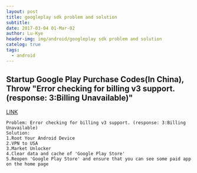 ```yaml
---
layout: post
title: googleplay sdk problem and solution
subtitle: 
date: 2017-03-04 01-Mar-02
author: Lu-Kye
header-img: img/android/googleplay sdk problem and solution
catelog: true
tags: 
  - android
---
```

## Startup Google Play Purchase Codes(In China), Throw "Error checking for billing v3 support. (response: 3:Billing Unavailable)"
[LINK](http://zengrong.net/post/1801.htm)

```
Problem: Error checking for billing v3 support. (response: 3:Billing Unavailable)
Solution: 
1.Root Your Android Device
2.VPN to USA
3.Market Unlocker
4.Clear data and cache of 'Google Play Store'
5.Reopen 'Google Play Store' and ensure that you can see some paid app on the home page
```
